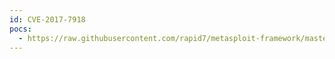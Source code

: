 ```yaml
---
id: CVE-2017-7918
pocs:
  - https://raw.githubusercontent.com/rapid7/metasploit-framework/master/modules/auxiliary/scanner/snmp/epmp1000_snmp_loot.rb
---
```

